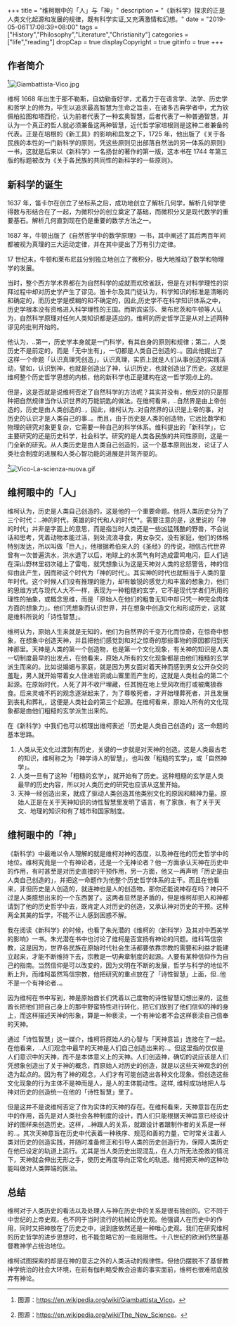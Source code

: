 +++
title = "维柯眼中的「人」与「神」"
description = "《新科学》探求的正是人类文化起源和发展的规律，既有科学实证,又充满激情和幻想。"
date = "2019-05-06T17:08:39+08:00"
tags = ["History","Philosophy","Literature","Christianity"]
categories = ["life","reading"]
dropCap = true
displayCopyright = true
gitinfo = true
+++

## 作者简介

[^1]![Giambattista-Vico.jpg](/images/Giambattista-Vico.jpg "维柯")

维柯 1668 年出生于那不勒斯，自幼勤奋好学，尤着力于在语言学、法学、历史学和哲学上的修为，毕生以追求最高智慧为生命之旨圭，在诸多古典学者中，尤为钦佩柏拉图和塔西伦，认为前者代表了一种玄奥智慧，后者代表了一种普通智慧，并认为一个真正的哲人就必须兼备这两种智慧，近代哲学家培根则是这种二者兼备的代表。正是在培根的《新工具》的影响和启发之下，1725 年，他出版了《关于各民族的本性的一门新科学的原则，凭这些原则见出部落自然法的另一体系的原则》一书，这就是后来以《新科学》一名扬世的著作的第一版，这本书在 1744 年第三版的标题被改为《关于各民族的共同性的新科学的一些原则》。

## 新科学的诞生

1637 年，笛卡尔在创立了坐标系之后，成功地创立了解析几何学，解析几何学使得数与形结合在了一起，为微积分的创立奠定了基础，而微积分又是现代数学的重要基石。解析几何直到现在仍是重要的数学方法之一。

1687 年，牛顿出版了《自然哲学中的数学原理》一书，其中阐述了其后两百年间都被视为真理的三大运动定律，并在其中提出了万有引力定律。

17 世纪末，牛顿和莱布尼兹分别独立地创立了微积分，极大地推动了数学和物理学的发展。

当时，整个西方学术界都在为自然科学的成就而欢欣雀跃，但是在对科学理性的崇拜过程中却对历史学产生了谬见。笛卡尔及其门徒认为，科学知识的标准是清晰的和确定的，而历史学是模糊的和不确定的，因此,历史学不在科学知识体系之中，历史学根本没有资格进入科学理性的王国。而斯宾诺莎、莱布尼茨和牛顿等人认为，自然科学原理对任何人类知识都是适应的。维柯的历史哲学正是从对上述两种谬见的批判开始的。

他认为，..第一，历史学本身就是一门科学，有其自身的原则和规律；第二，人类历史不是前定的，而是「无中生有」，一切都是人类自己创造的..。因此他提出了这样一个命题「认识真理凭创造」，认识真理，实质上就是人们从事创造的实践活动，譬如，认识到神，也就是创造出了神，认识历史，也就创造出了历史。这就是维柯整个历史哲学思想的内核，他的新科学也正是建构在这一哲学观点上的。

但是，这是否就是说维柯否定了自然科学的方法呢？其实并没有，他反对的只是那种把自然规律当作认识世界的万能钥匙的做法。在维柯看来，..自然界是由上帝创造的，历史是由人类创造的..，因此，维柯认为..对自然界的认识是上帝的事，对历史的认识才是人类自己的事..。而且，由于历史是人类的创造物，它远比数学和物理的研究对象更复杂，它需要一种自己的科学体系。维科提出的「新科学」，它主要研究的还是历史科学，社会科学。研究的是人类各民族的共同性原则，这是一门全新的研究。从人类历史是由人类自己创造的，这一个基本原则出发，论证了人类社会制度的进展和人类心智功能的进展是并驾齐驱的。

[^2]![Vico-La-scienza-nuova.gif](/images/Vico-La-scienza-nuova.gif "《新科学》")

## 维柯眼中的「人」

维柯认为，历史是人类自己创造的，这是他的一个重要命题。他将人类历史分为了三个时代：..神的时代，英雄的时代和人的时代**。需要注意的是，这里说的「神的时代」并非是字面上的意思，而是指当时人类还是一些凶猛残酷的野兽，不会说话和思考，凭着动物本能过活，到处流浪寻食，男女杂交，没有家庭，他们的体格特别发达，所以叫做「巨人」，他根据希伯来人的《圣经》的传说，相信古代世界曾有一次普遍洪水，洪水退了以后，地球上的水蒸气有时造成雷鸣电闪，巨人们逃在深山野林里初次碰上了雷电，就凭想象认为这是天神对人类的忿怒警告，神的信仰由此产生，因而称这个时代为「神的时代」。其实神的时代也就相当于人类的童年时代。这个时候人们没有推理的能力，却有敏锐的感觉力和丰富的想象力，他们的思维方式与现代人大不一样，表现为一种粗糙的玄学，它不是现代学者们所用的理性的抽象，或概念思维，而是「原始人在他们的粗鲁无知中却只凭一种完全肉体方面的想象力」。他们凭想象而认识世界，并在想象中创造文化和形成历史，这就是维科所说的「诗性智慧」。

维柯认为，原始人生来就是无知的，他们为自然界的千变万化而惊奇，在惊奇中想象，在想象中创造天神，并且把他们感觉到和对之惊奇的那些事物的原因都归到天神那里。天神是人类的第一个创造物，也是第一个文化现象，有关神的知识是人类一切制度最早的出发点，在他看来，原始人所有的文化现象都是由他们粗糙的玄学派生而来的。比如说婚姻与家庭，就是因为男女面对着天神而感到男女公开杂交的羞耻，男人就开始带着女人住进岩洞或山寨里而产生的，这就是人类社会的第二个起源。在原始时代，人死了并不收尸埋藏，任其抛在地上受风吹雨打或被鹰狼吞食。后来灵魂不朽的观念逐渐起来了，为了尊敬死者，才开始埋葬死者，并且发展到丧礼和葬礼，这便是人类社会的第三个起源。在维柯看来，原始人所有的文化现象都是由他们粗糙的玄学派生出来的。

在《新科学》中我们也可以梳理出维柯表述「历史是人类自己创造的」这一命题的基本思路。

1. 人类从无文化过渡到有历史，关键的一步就是对天神的创造。这是人类最古老的知识，维柯称之为「神学诗人的智慧」，也叫做「粗糙的玄学」，或「自然神学」。
2. 人类一旦有了这种「粗糙的玄学」，就开始有了历史。这种粗糙的玄学是人类最早的历史内容，所以对人类历史的研究也应该从这里开始。
3. 天神一经创造出来，就成了驱动人类创造其他类别文化的原因和精神力量。原始人正是在关于天神知识的诗性智慧里发明了语言，有了家族，有了关于天文、地理的知识和有了城市和国家制度。

## 维柯眼中的「神」

《新科学》中最难以令人理解的就是维柯对神的态度，以及神在他的历史哲学中的地位。维柯究竟是一个有神论者，还是一个无神论者？他一方面承认天神在历史中的作用，有时甚至是对历史直接的干预作用，另一方面，他又一再声明「历史是由人类自己创造的」，并把这一命题作为他整个历史哲学体系的主干。而且在他看来，非但历史是人创造的，就连神也是人的创造物，那你还能说神存在吗？神只不过是人类臆想出来的一个东西罢了。这两者显然是矛盾的，但是维柯却把人和神都请到了他的历史哲学中去，既肯定人对历史的创造，又承认神对历史的干预。这种两全其美的哲学，不能不让人感到困惑不解。

我在阅读《新科学》的时候，也看了朱光潜的《维柯的〈新科学〉及其对中西美学的影响》一书。朱光潜在书中也讨论了维柯是否宣扬有神论的问题。维科笃信宗教，这是因为，世界各民族在原始时代社会生活都要依靠宗教的需要和利益才能建立起来，才能不断维持下去，宗教是一切典章制度的起源。人要有某种信仰作为自己的指南。当然信仰是可以改变的，因为文明在不断的发展，哲学与科学的地位不断上升。而维柯虽然笃信宗教，他把研究的重点放在了「诗性智慧」上面，但..他不是一个有神论者..。

因为维柯在书中写到，神是原始酋长们凭着以己度物的诗性智慧幻想出来的，这些酋长把他们把自己身上的那中野蛮特性进行转化，把它们放到了他们信仰的神的身上，而这样描述天神的形象，算是一种亵渎，一个有神论者不会这样亵渎自己信奉的天神。

通过「诗性智慧」这一媒介，维柯将原始人的心智与「天神意旨」连接在了一起。在他看来，..人们观念中最早的天神是人们自己创造出来的..。但这里指的仅仅是人们意识中的天神，而不是本体意义上的天神。人们创造神，确切的说应该是人们凭想象创造出了关于神的概念，而原始人对历史的创造，就是以这些天神观念的创造为起点的。因为有了神的观念，人们才有可能创造出各种文化现象。但创造这些文化现象的行为主体不是神而是人，是人的主体能动性。这样, 维柯成功地把人与神对历史的创造统一在他的「诗性智慧」里了。

但是这并不是说维柯否定了作为实体的天神的存在。在维柯看来，天神意旨在历史中的作用，首先是对人类社会各种制度的设计，而人们只能根据天神旨意已经设计好的图样来创造历史。这样，..神跟人的关系，就跟设计者跟制作者的关系是一样的..。其次天神意旨在历史中代表着一种秩序、规范和善的力量，它时常关注着人类对历史的创造实践，并随时准备修正和引导人类的历史创造行为，保障人类历史在他已设定的轨道上运行。尤其是当人类历史出现混乱，在人力所无法挽救的情况下，天神就会伸出无形之手，使历史再度导向正常化的轨道。维柯把天神的这种功能叫做对人类弊端的医治。

## 总结

维柯对于人类历史的看法以及处理人与神在历史中的关系是很有独创的。它不同于中世纪的上帝史观，也不同于当时流行的机械论历史观。他强调人在历史中的作用，同时又把神放在了历史之中，说到底依然还是一种唯心史观。我们在研究维柯的历史哲学的进步思想时，也不能忽略它的一些局限性。十八世纪的欧洲仍然是基督教神学占统治地位。

维柯试图探索的却是在神的意志之外的人类活动的规律性。但他仍摆脱不了基督教神学统治的社会大环境，在前有伽利略受教会迫害的事实面前，维柯也很难彻底放弃有神论。

[^1]: 图源：<https://en.wikipedia.org/wiki/Giambattista_Vico>。
[^2]: 图源：<https://en.wikipedia.org/wiki/The_New_Science>。